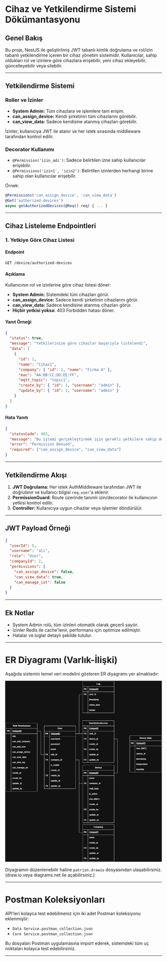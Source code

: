 # Cihaz ve Yetkilendirme Sistemi Dökümantasyonu

## Genel Bakış
Bu proje, NestJS ile geliştirilmiş JWT tabanlı kimlik doğrulama ve rol/izin tabanlı yetkilendirme içeren bir cihaz yönetim sistemidir. Kullanıcılar, sahip oldukları rol ve izinlere göre cihazlara erişebilir, yeni cihaz ekleyebilir, güncelleyebilir veya silebilir.

---

## Yetkilendirme Sistemi

### Roller ve İzinler
- **System Admin:** Tüm cihazlara ve işlemlere tam erişim.
- **can_assign_device:** Kendi şirketinin tüm cihazlarını görebilir.
- **can_view_data:** Sadece kendisine atanmış cihazları görebilir.

İzinler, kullanıcıya JWT ile atanır ve her istek sırasında middleware tarafından kontrol edilir.

### Decorator Kullanımı
- `@Permission('izin_adi')`: Sadece belirtilen izne sahip kullanıcılar erişebilir.
- `@Permissions('izin1', 'izin2')`: Belirtilen izinlerden herhangi birine sahip olan kullanıcılar erişebilir.

Örnek:
```typescript
@Permissions('can_assign_device', 'can_view_data')
@Get('authorized-devices')
async getAuthorizedDevices(@Req() req) { ... }
```

---

## Cihaz Listeleme Endpointleri

### 1. Yetkiye Göre Cihaz Listesi

#### Endpoint
```
GET /device/authorized-devices
```

#### Açıklama
Kullanıcının rol ve izinlerine göre cihaz listesi döner:
- **System Admin:** Sistemdeki tüm cihazları görür.
- **can_assign_device:** Sadece kendi şirketinin cihazlarını görür.
- **can_view_data:** Sadece kendisine atanmış cihazları görür.
- **Hiçbir yetkisi yoksa:** 403 Forbidden hatası döner.

#### Yanıt Örneği
```json
{
  "status": true,
  "message": "Yetkilerinize göre cihazlar başarıyla listelendi",
  "data": [
    {
      "id": 1,
      "name": "Cihaz1",
      "company": { "id": 1, "name": "Firma A" },
      "mac": "AA:BB:CC:DD:EE:FF",
      "mqtt_topic": "topic1",
      "create_by": { "id": 1, "username": "admin" },
      "update_by": { "id": 1, "username": "admin" }
    }
  ]
}
```

#### Hata Yanıtı
```json
{
  "statusCode": 403,
  "message": "Bu işlemi gerçekleştirmek için gerekli yetkilere sahip değilsiniz",
  "error": "Permission Denied",
  "required": ["can_assign_device", "can_view_data"]
}
```

---

## Yetkilendirme Akışı
1. **JWT Doğrulama:** Her istek AuthMiddleware tarafından JWT ile doğrulanır ve kullanıcı bilgisi `req.user`'a eklenir.
2. **PermissionGuard:** Route üzerinde tanımlı izin/decorator ile kullanıcının yetkisi kontrol edilir.
3. **Controller:** Kullanıcıya uygun cihazlar veya işlemler döndürülür.

---

## JWT Payload Örneği
```json
{
  "userId": 5,
  "username": "ali",
  "role": "User",
  "companyId": 2,
  "permissions": {
    "can_assign_device": false,
    "can_view_data": true,
    "can_manage_iot": false
  }
}
```

---

## Ek Notlar
- System Admin rolü, tüm izinleri otomatik olarak geçerli sayılır.
- İzinler Redis ile cache'lenir, performans için optimize edilmiştir.
- Hatalar ve loglar detaylı şekilde tutulur.

---

# ER Diyagramı (Varlık-İlişki)

Aşağıda sistemin temel veri modelini gösteren ER diyagramı yer almaktadır:

![ER Diyagramı](patriondrawio.png)

Diyagramın düzenlenebilir haline `patrion.drawio` dosyasından ulaşabilirsiniz. (draw.io veya diagrams.net ile açabilirsiniz.)

---

# Postman Koleksiyonları

API'leri kolayca test edebilmeniz için iki adet Postman koleksiyonu eklenmiştir:

- `Data Service.postman_collection.json`
- `Core Service.postman_collection.json`

Bu dosyaları Postman uygulamasına import ederek, sistemdeki tüm uç noktaları kolayca test edebilirsiniz.

---

